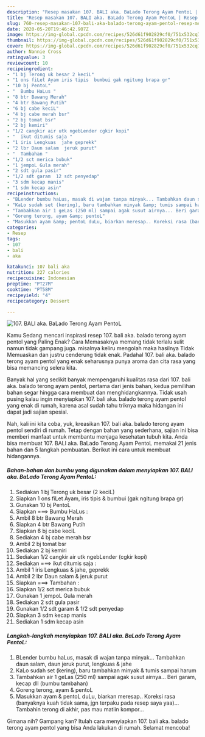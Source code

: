 ```yaml
---
description: "Resep masakan 107. BALI aka. BaLado Terong Ayam PentoL | Resep Membuat 107. BALI aka. BaLado Terong Ayam PentoL Yang Bisa Manjain Lidah"
title: "Resep masakan 107. BALI aka. BaLado Terong Ayam PentoL | Resep Membuat 107. BALI aka. BaLado Terong Ayam PentoL Yang Bisa Manjain Lidah"
slug: 760-resep-masakan-107-bali-aka-balado-terong-ayam-pentol-resep-membuat-107-bali-aka-balado-terong-ayam-pentol-yang-bisa-manjain-lidah
date: 2020-05-20T19:46:42.907Z
image: https://img-global.cpcdn.com/recipes/526d61f902829cf0/751x532cq70/107-bali-aka-balado-terong-ayam-pentol-foto-resep-utama.jpg
thumbnail: https://img-global.cpcdn.com/recipes/526d61f902829cf0/751x532cq70/107-bali-aka-balado-terong-ayam-pentol-foto-resep-utama.jpg
cover: https://img-global.cpcdn.com/recipes/526d61f902829cf0/751x532cq70/107-bali-aka-balado-terong-ayam-pentol-foto-resep-utama.jpg
author: Nannie Cross
ratingvalue: 3
reviewcount: 10
recipeingredient:
- "1 bj Terong uk besar 2 keciL"
- "1 ons fiLet Ayam iris tipis  bumbui gak ngitung brapa gr"
- "10 bj PentoL"
- "  Bumbu HaLus "
- "8 btr Bawang Merah"
- "4 btr Bawang Putih"
- "6 bj cabe keciL"
- "4 bj cabe merah bsr"
- "2 bj tomat bsr"
- "2 bj kemiri"
- "1/2 cangkir air utk ngebLender cgkir kopi"
- "  ikut ditumis saja "
- "1 iris Lengkuas  jahe geprekk"
- "2 lbr Daun salam  jeruk purut"
- "  Tambahan "
- "1/2 sct merica bubuk"
- "1 jempoL Gula merah"
- "2 sdt gula pasir"
- "1/2 sdt garam  12 sdt penyedap"
- "3 sdm kecap manis"
- "1 sdm kecap asin"
recipeinstructions:
- "BLender bumbu haLus, masak di wajan tanpa minyak... Tambahkan daun salam, daun jeruk purut, lengkuas &amp; jahe"
- "KaLo sudah set (kering), baru tambahkan minyak &amp; tumis sampai harum"
- "Tambahkan air 1 geLas (250 ml) sampai agak susut airnya... Beri garam, kecap dll (bumbu tambahan)"
- "Goreng terong, ayam &amp; pentoL"
- "Masukkan ayam &amp; pentoL duLu, biarkan meresap.. Koreksi rasa (banyaknya kuah tidak sama, jgn terpaku pada resep saya yaa)... Tambahin terong di akhir, pas mau matiin kompor..."
categories:
- Resep
tags:
- 107
- bali
- aka

katakunci: 107 bali aka 
nutrition: 227 calories
recipecuisine: Indonesian
preptime: "PT27M"
cooktime: "PT58M"
recipeyield: "4"
recipecategory: Dessert

---
```



![107. BALI aka. BaLado Terong Ayam PentoL](https://img-global.cpcdn.com/recipes/526d61f902829cf0/751x532cq70/107-bali-aka-balado-terong-ayam-pentol-foto-resep-utama.jpg)

Kamu Sedang mencari inspirasi resep 107. bali aka. balado terong ayam pentol yang Paling Enak? Cara Memasaknya memang tidak terlalu sulit namun tidak gampang juga. misalnya keliru mengolah maka hasilnya Tidak Memuaskan dan justru cenderung tidak enak. Padahal 107. bali aka. balado terong ayam pentol yang enak seharusnya punya aroma dan cita rasa yang bisa memancing selera kita.



Banyak hal yang sedikit banyak mempengaruhi kualitas rasa dari 107. bali aka. balado terong ayam pentol, pertama dari jenis bahan, kedua pemilihan bahan segar hingga cara membuat dan menghidangkannya. Tidak usah pusing kalau ingin menyiapkan 107. bali aka. balado terong ayam pentol yang enak di rumah, karena asal sudah tahu triknya maka hidangan ini dapat jadi sajian spesial.


Nah, kali ini kita coba, yuk, kreasikan 107. bali aka. balado terong ayam pentol sendiri di rumah. Tetap dengan bahan yang sederhana, sajian ini bisa memberi manfaat untuk membantu menjaga kesehatan tubuh kita. Anda bisa membuat 107. BALI aka. BaLado Terong Ayam PentoL memakai 21 jenis bahan dan 5 langkah pembuatan. Berikut ini cara untuk membuat hidangannya.

<!--inarticleads1-->

##### Bahan-bahan dan bumbu yang digunakan dalam menyiapkan 107. BALI aka. BaLado Terong Ayam PentoL:

1. Sediakan 1 bj Terong uk besar (2 keciL)
1. Siapkan 1 ons fiLet Ayam, iris tipis &amp; bumbui (gak ngitung brapa gr)
1. Gunakan 10 bj PentoL
1. Siapkan  ===&gt; Bumbu HaLus :
1. Ambil 8 btr Bawang Merah
1. Siapkan 4 btr Bawang Putih
1. Siapkan 6 bj cabe keciL
1. Sediakan 4 bj cabe merah bsr
1. Ambil 2 bj tomat bsr
1. Sediakan 2 bj kemiri
1. Sediakan 1/2 cangkir air utk ngebLender (cgkir kopi)
1. Sediakan  ===&gt; ikut ditumis saja :
1. Ambil 1 iris Lengkuas &amp; jahe, geprekk
1. Ambil 2 lbr Daun salam &amp; jeruk purut
1. Siapkan  ===&gt; Tambahan :
1. Siapkan 1/2 sct merica bubuk
1. Gunakan 1 jempoL Gula merah
1. Sediakan 2 sdt gula pasir
1. Gunakan 1/2 sdt garam &amp; 1/2 sdt penyedap
1. Siapkan 3 sdm kecap manis
1. Sediakan 1 sdm kecap asin




<!--inarticleads2-->

##### Langkah-langkah menyiapkan 107. BALI aka. BaLado Terong Ayam PentoL:

1. BLender bumbu haLus, masak di wajan tanpa minyak... Tambahkan daun salam, daun jeruk purut, lengkuas &amp; jahe
1. KaLo sudah set (kering), baru tambahkan minyak &amp; tumis sampai harum
1. Tambahkan air 1 geLas (250 ml) sampai agak susut airnya... Beri garam, kecap dll (bumbu tambahan)
1. Goreng terong, ayam &amp; pentoL
1. Masukkan ayam &amp; pentoL duLu, biarkan meresap.. Koreksi rasa (banyaknya kuah tidak sama, jgn terpaku pada resep saya yaa)... Tambahin terong di akhir, pas mau matiin kompor...




Gimana nih? Gampang kan? Itulah cara menyiapkan 107. bali aka. balado terong ayam pentol yang bisa Anda lakukan di rumah. Selamat mencoba!
